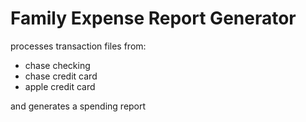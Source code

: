 # Family Expense Report Generator 
processes transaction files from:
- chase checking 
- chase credit card 
- apple credit card

and generates a spending report 